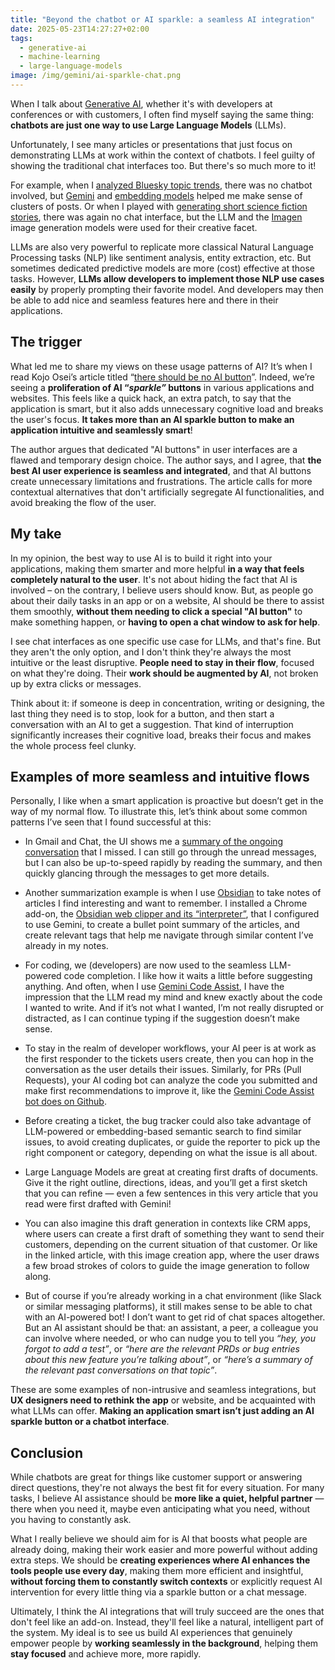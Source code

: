 ```yaml
---
title: "Beyond the chatbot or AI sparkle: a seamless AI integration"
date: 2025-05-23T14:27:27+02:00
tags:
  - generative-ai
  - machine-learning
  - large-language-models
image: /img/gemini/ai-sparkle-chat.png
---
```


When I talk about [Generative AI](http://localhost:1313/tags/generative-ai), whether it's with developers at conferences or with customers, I often find myself saying the same thing: **chatbots are just one way to use Large Language Models** (LLMs).

Unfortunately, I see many articles or presentations that just focus on demonstrating LLMs at work within the context of chatbots. I feel guilty of showing the traditional chat interfaces too. But there's so much more to it!

For example, when I [analyzed Bluesky topic trends](https://glaforge.dev/posts/2025/01/06/analyzing-trends-and-topics-from-blueskys-firehose-with-generative-ai/), there was no chatbot involved, but [Gemini](https://cloud.google.com/vertex-ai/generative-ai/docs/start/quickstarts/quickstart-multimodal?utm_campaign=CDR_0x7a40493f_default_b419777287&utm_medium=external&utm_source=blog) and [embedding models](https://cloud.google.com/vertex-ai/generative-ai/docs/embeddings?utm_campaign=CDR_0x7a40493f_default_b419777287&utm_medium=external&utm_source=blog) helped me make sense of clusters of posts. Or when I played with [generating short science fiction stories](https://glaforge.dev/posts/2025/01/27/an-ai-agent-to-generate-short-scifi-stories/), there was again no chat interface, but the LLM and the [Imagen](https://cloud.google.com/vertex-ai/generative-ai/docs/models/imagen/3-0-generate-002?utm_campaign=CDR_0x7a40493f_default_b419777287&utm_medium=external&utm_source=blog) image generation models were used for their creative facet.

LLMs are also very powerful to replicate more classical Natural Language Processing tasks (NLP) like sentiment analysis, entity extraction, etc. But sometimes dedicated predictive models are more (cost) effective at those tasks. However, **LLMs allow developers to implement those NLP use cases easily** by properly prompting their favorite model. And developers may then be able to add nice and seamless features here and there in their applications.

## The trigger

What led me to share my views on these usage patterns of AI? It’s when I read Kojo Osei’s article titled “[there should be no AI button](https://kojo.blog/ai-button/)”. Indeed, we’re seeing a **proliferation of AI “_sparkle”_ buttons** in various applications and websites. This feels like a quick hack, an extra patch, to say that the application is smart, but it also adds unnecessary cognitive load and breaks the user's focus. **It takes more than an AI sparkle button to make an application intuitive and seamlessly smart**!

The author argues that dedicated "AI buttons" in user interfaces are a flawed and temporary design choice. The author says, and I agree, that **the best AI user experience is seamless and integrated**, and that AI buttons create unnecessary limitations and frustrations. The article calls for more contextual alternatives that don't artificially segregate AI functionalities, and avoid breaking the flow of the user.

## My take

In my opinion, the best way to use AI is to build it right into your applications, making them smarter and more helpful **in a way that feels completely natural to the user**. It's not about hiding the fact that AI is involved – on the contrary, I believe users should know. But, as people go about their daily tasks in an app or on a website, AI should be there to assist them smoothly, **without them needing to click a special "AI button"** to make something happen, or **having to open a chat window to ask for help**.

I see chat interfaces as one specific use case for LLMs, and that's fine. But they aren't the only option, and I don't think they're always the most intuitive or the least disruptive. **People need to stay in their flow**, focused on what they're doing. Their **work should be augmented by AI**, not broken up by extra clicks or messages.

Think about it: if someone is deep in concentration, writing or designing, the last thing they need is to stop, look for a button, and then start a conversation with an AI to get a suggestion. That kind of interruption significantly increases their cognitive load, breaks their focus and makes the whole process feel clunky.

## Examples of more seamless and intuitive flows

Personally, I like when a smart application is proactive but doesn’t get in the way of my normal flow. To illustrate this, let’s think about some common patterns I’ve seen that I found successful at this:

- In Gmail and Chat, the UI shows me a [summary of the ongoing conversation](https://support.google.com/chat/answer/12918975?hl=en&co=GENIE.Platform%3DDesktop) that I missed. I can still go through the unread messages, but I can also be up-to-speed rapidly by reading the summary, and then quickly glancing through the messages to get more details.

- Another summarization example is when I use [Obsidian](https://obsidian.md/) to take notes of articles I find interesting and want to remember. I installed a Chrome add-on, the [Obsidian web clipper and its “interpreter”](https://help.obsidian.md/web-clipper/interpreter), that I configured to use Gemini, to create a bullet point summary of the articles, and create relevant tags that help me navigate through similar content I’ve already in my notes.

- For coding, we (developers) are now used to the seamless LLM-powered code completion. I like how it waits a little before suggesting anything. And often, when I use [Gemini Code Assist](https://codeassist.google/), I have the impression that the LLM read my mind and knew exactly about the code I wanted to write. And if it’s not what I wanted, I’m not really disrupted or distracted, as I can continue typing if the suggestion doesn’t make sense.

- To stay in the realm of developer workflows, your AI peer is at work as the first responder to the tickets users create, then you can hop in the conversation as the user details their issues. Similarly, for PRs (Pull Requests), your AI coding bot can analyze the code you submitted and make first recommendations to improve it, like the [Gemini Code Assist bot does on Github](https://github.com/marketplace/gemini-code-assist).

- Before creating a ticket, the bug tracker could also take advantage of LLM-powered or embedding-based semantic search to find similar issues, to avoid creating duplicates, or guide the reporter to pick up the right component or category, depending on what the issue is all about.

- Large Language Models are great at creating first drafts of documents. Give it the right outline, directions, ideas, and you’ll get a first sketch that you can refine — even a few sentences in this very article that you read were first drafted with Gemini!

- You can also imagine this draft generation in contexts like CRM apps, where users can create a first draft of something they want to send their customers, depending on the current situation of that customer. Or like in the linked article, with this image creation app, where the user draws a few broad strokes of colors to guide the image generation to follow along.

- But of course if you’re already working in a chat environment (like Slack or similar messaging platforms), it still makes sense to be able to chat with an AI-powered bot! I don’t want to get rid of chat spaces altogether. But an AI assistant should be that: an assistant, a peer, a colleague you can involve where needed, or who can nudge you to tell you _“hey, you forgot to add a test”_, or _“here are the relevant PRDs or bug entries about this new feature you’re talking about”_, or _“here’s a summary of the relevant past conversations on that topic”_.

These are some examples of non-intrusive and seamless integrations, but **UX designers need to rethink the app** or website, and be acquainted with what LLMs can offer. **Making an application smart isn’t just adding an AI sparkle button or a chatbot interface**.

## Conclusion

While chatbots are great for things like customer support or answering direct questions, they're not always the best fit for every situation. For many tasks, I believe AI assistance should be **more like a quiet, helpful partner** — there when you need it, maybe even anticipating what you need, without you having to constantly ask.

What I really believe we should aim for is AI that boosts what people are already doing, making their work easier and more powerful without adding extra steps. We should be **creating experiences where AI enhances the tools people use every day**, making them more efficient and insightful, **without forcing them to constantly switch contexts** or explicitly request AI intervention for every little thing via a sparkle button or a chat message.

Ultimately, I think the AI integrations that will truly succeed are the ones that don't feel like an add-on. Instead, they'll feel like a natural, intelligent part of the system. My ideal is to see us build AI experiences that genuinely empower people by **working seamlessly in the background**, helping them **stay focused** and achieve more, more rapidly.
